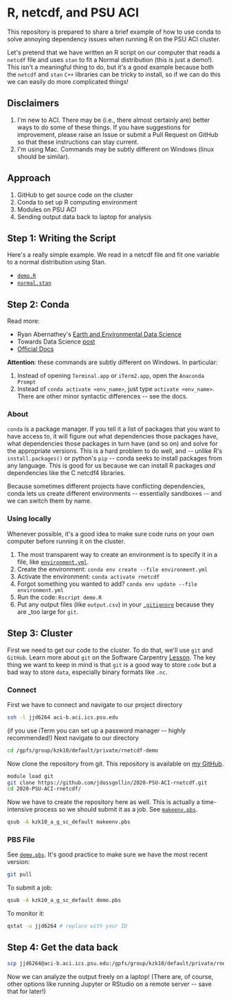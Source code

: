 # R, netcdf, and PSU ACI

This repository is prepared to share a brief example of how to use conda to solve annoying dependency issues when running R on the PSU ACI cluster.

Let's pretend that we have written an R script on our computer that reads a `netcdf` file and uses `stan` to fit a Normal distribution (this is just a demo!).
This isn't a meaningful thing to do, but it's a good example because both the `netcdf` and `stan` `C++` libraries can be tricky to install, so if we can do this we can easily do more complicated things!

## Disclaimers

1. I'm new to ACI. There may be (i.e., there almost certainly are) better ways to do some of these things. If you have suggestions for improvement, please raise an Issue or submit a Pull Request on GitHub so that these instructions can stay current.
1. I'm using Mac. Commands may be subtly different on Windows (linux should be similar).

## Approach

1. GitHub to get source code on the cluster
1. Conda to set up R computing environment
1. Modules on PSU ACI
1. Sending output data back to laptop for analysis

## Step 1: Writing the Script

Here's a really simple example.
We read in a netcdf file and fit one variable to a normal distribution using Stan.

* [`demo.R`](./demo.R)
* [`normal.stan`](./normal.stan)

## Step 2: Conda

Read more:

* Ryan Abernathey's [Earth and Environmental Data Science](https://earth-env-data-science.github.io/lectures/environment/python_environments.html)
* Towards Data Science [post](https://towardsdatascience.com/managing-project-specific-environments-with-conda-b8b50aa8be0e)
* [Official Docs](https://docs.conda.io/en/latest/)

**Attention**: these commands are subtly different on Windows. In particular:

1. Instead of opening `Terminal.app` or `iTerm2.app`, open the `Anaconda Prompt`
1. Instead of `conda activate <env_name>`, just type `activate <env_name>`. There are other minor syntactic differences -- see the docs.

### About

`conda` is a package manager.
If you tell it a list of packages that you want to have access to, it will figure out what dependencies those packages have, what dependencies those packages in turn have (and so on) and solve for the appropriate versions.
This is a hard problem to do well, and -- unlike R's `install.packages()` or python's `pip` -- conda seeks to install packages from any language.
This is good for us because we can install R packages _and_ dependencies like the C netcdf4 libraries.

Because sometimes different projects have conflicting dependencies, conda lets us create different environments -- essentially sandboxes -- and we can switch them by name.

### Using locally

Whenever possible, it's a good idea to make sure code runs on your own computer before running it on the cluster.

1. The most transparent way to create an environment is to specify it in a file, like [`environment.yml`](environment.yml).
1. Create the environment: `conda env create --file environment.yml`
1. Activate the environment: `conda activate rnetcdf`
1. Forgot something you wanted to add? `conda env update --file environment.yml`
1. Run the code: `Rscript demo.R`
1. Put any output files (like `output.csv`) in your [`.gitignore`](./.gitignore) because they are _too large for `git`.

## Step 3: Cluster

First we need to get our code to the cluster.
To do that, we'll use `git` and `GitHub`.
Learn more about `git` on the Software Carpentry [Lesson](https://swcarpentry.github.io/git-novice/).
The key thing we want to keep in mind is that `git` is a good way to store `code` but a bad way to store `data`, especially binary formats like `.nc`.

### Connect

First we have to connect and navigate to our project directory

```bash
ssh -l jjd6264 aci-b.aci.ics.psu.edu
```

(if you use iTerm you can set up a password manager -- highly recommended!)
Next navigate to our directory

```bash
cd /gpfs/group/kzk10/default/private/rnetcdf-demo
```

Now clone the repository from git.
This repository is available on [my GitHub](https://github.com/jdossgollin/2020-PSU-ACI-rnetcdf).

```bash
module load git
git clone https://github.com/jdossgollin/2020-PSU-ACI-rnetcdf.git
cd 2020-PSU-ACI-rnetcdf/
```

Now we have to create the repository here as well.
This is actually a time-intensive process so we should submit it as a job.
See [`makeenv.pbs`](./makeenv.pbs).

```bash
qsub -A kzk10_a_g_sc_default makeenv.pbs
```

### PBS File

See [`demo.pbs`](./demo.pbs).
It's good practice to make sure we have the most recent version:

```bash
git pull
```

To submit a job:

```bash
qsub -A kzk10_a_g_sc_default demo.pbs
```
To monitor it:

```bash
qstat -u jjd6264 # replace with your ID
```

## Step 4: Get the data back

```bash
scp jjd6264@aci-b.aci.ics.psu.edu:/gpfs/group/kzk10/default/private/rnetcdf-demo/2020-PSU-ACI-rnetcdf/output.csv ./
```

Now we can analyze the output freely on a laptop!
(There are, of course, other options like running Jupyter or RStudio on a remote server -- save that for later!)
